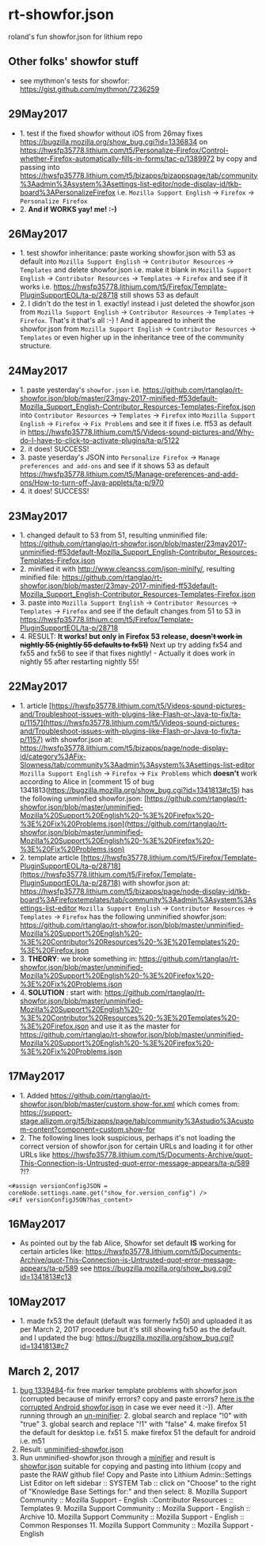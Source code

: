 # rt-showfor.json
roland's fun showfor.json for lithium repo

## Other folks' showfor stuff
* see mythmon's tests for showfor: https://gist.github.com/mythmon/7236259

## 29May2017 
* 1\. test if the fixed showfor without iOS from 26may fixes https://bugzilla.mozilla.org/show_bug.cgi?id=1336834 on https://hwsfp35778.lithium.com/t5/Personalize-Firefox/Control-whether-Firefox-automatically-fills-in-forms/tac-p/1389972 by copy and passing into https://hwsfp35778.lithium.com/t5/bizapps/bizappspage/tab/community%3Aadmin%3Asystem%3Asettings-list-editor/node-display-id/tkb-board%3APersonalizeFirefox i.e. ```Mozilla Support English``` -> ```Firefox``` -> ```Personalize Firefox```
* 2\. **And if WORKS yay! me! :-)**

## 26May2017
* 1\. test showfor inheritance: paste working showfor.json with 53 as default into ```Mozilla Support English``` -> ```Contributor Resources``` -> ```Templates``` and delete showfor.json i.e. make it blank in ```Mozilla Support English``` -> ```Contributor Resources``` -> ```Templates``` -> ```Firefox``` and see if it works i.e. https://hwsfp35778.lithium.com/t5/Firefox/Template-PluginSupportEOL/ta-p/28718 still shows 53 as default
* 2\. I didn't do the test in 1. exactly! instead i just deleted the showfor.json from ```Mozilla Support English``` -> ```Contributor Resources``` -> ```Templates``` -> ```Firefox```. That's it that's all :-) ! And it appeared to inherit the showfor.json from ```Mozilla Support English``` -> ```Contributor Resources``` -> ```Templates```  or even higher up in the inheritance tree of the community structure.

## 24May2017 
* 1\. paste yesterday's ```showfor.json``` i.e. https://github.com/rtanglao/rt-showfor.json/blob/master/23may-2017-minified-ff53default-Mozilla_Support_English-Contributor_Resources-Templates-Firefox.json into ```Contributor Resources``` -> ```Templates``` -> ```Firefox``` into ```Mozilla Support English``` -> ```Firefox``` -> ```Fix Problems``` and see it if fixes i.e. ff53 as default in https://hwsfp35778.lithium.com/t5/Videos-sound-pictures-and/Why-do-I-have-to-click-to-activate-plugins/ta-p/5122
* 2\. it does! SUCCESS!
* 3\. paste yeserday's JSON into ```Personalize Firefox``` -> ```Manage preferences and add-ons``` and see if it shows 53 as default https://hwsfp35778.lithium.com/t5/Manage-preferences-and-add-ons/How-to-turn-off-Java-applets/ta-p/970 
* 4\. it does! SUCCESS!

## 23May2017
* 1\. changed default to 53 from 51, resulting unminified file: https://github.com/rtanglao/rt-showfor.json/blob/master/23may2017-unminified-ff53default-Mozilla_Support_English-Contributor_Resources-Templates-Firefox.json
* 2\. minified it with http://www.cleancss.com/json-minify/, resulting minified file: https://github.com/rtanglao/rt-showfor.json/blob/master/23may-2017-minified-ff53default-Mozilla_Support_English-Contributor_Resources-Templates-Firefox.json
* 3\. paste into ```Mozilla Support English``` -> ```Contributor Resources``` -> ```Templates``` -> ```Firefox``` and see if the default changes from 51 to 53 in https://hwsfp35778.lithium.com/t5/Firefox/Template-PluginSupportEOL/ta-p/28718
* 4\. RESULT: **It works! but only in Firefox 53 release, ~~doesn't work in nightly 55 (nightly 55 defaults to fx51)~~** Next up try adding fx54 and fx55 and fx56 to see if that fixes nightly! - Actually it does work in nightly 55 after restarting nightly 55!
## 22May2017
* 1\. article [https://hwsfp35778.lithium.com/t5/Videos-sound-pictures-and/Troubleshoot-issues-with-plugins-like-Flash-or-Java-to-fix/ta-p/1157](https://hwsfp35778.lithium.com/t5/Videos-sound-pictures-and/Troubleshoot-issues-with-plugins-like-Flash-or-Java-to-fix/ta-p/1157) with showfor.json at: https://hwsfp35778.lithium.com/t5/bizapps/page/node-display-id/category%3AFix-Slowness/tab/community%3Aadmin%3Asystem%3Asettings-list-editor ```Mozilla Support English``` -> ```Firefox``` -> ```Fix Problems```
which **doesn't** work according to Alice in [comment 15 of bug 1341813\(https://bugzilla.mozilla.org/show_bug.cgi?id=1341813#c15) has the following unminfied showfor.json: [https://github.com/rtanglao/rt-showfor.json/blob/master/unminified-Mozilla%20Support%20English%20-%3E%20Firefox%20-%3E%20Fix%20Problems.json](https://github.com/rtanglao/rt-showfor.json/blob/master/unminified-Mozilla%20Support%20English%20-%3E%20Firefox%20-%3E%20Fix%20Problems.json)
* 2\. template article [https://hwsfp35778.lithium.com/t5/Firefox/Template-PluginSupportEOL/ta-p/28718](https://hwsfp35778.lithium.com/t5/Firefox/Template-PluginSupportEOL/ta-p/28718) with showfor.json at: https://hwsfp35778.lithium.com/t5/bizapps/page/node-display-id/tkb-board%3AFirefoxtemplates/tab/community%3Aadmin%3Asystem%3Asettings-list-editor ```Mozilla Support English``` -> ```Contributor Resources``` -> ```Templates``` -> ```Firefox``` has the following unminified showfor.json: https://github.com/rtanglao/rt-showfor.json/blob/master/unminified-Mozilla%20Support%20English%20-%3E%20Contributor%20Resources%20-%3E%20Templates%20-%3E%20Firefox.json
* 3\. **THEORY**: we broke something in: https://github.com/rtanglao/rt-showfor.json/blob/master/unminified-Mozilla%20Support%20English%20-%3E%20Firefox%20-%3E%20Fix%20Problems.json
* 4\. **SOLUTION** : start with: https://github.com/rtanglao/rt-showfor.json/blob/master/unminified-Mozilla%20Support%20English%20-%3E%20Contributor%20Resources%20-%3E%20Templates%20-%3E%20Firefox.json and use it as the master for  https://github.com/rtanglao/rt-showfor.json/blob/master/unminified-Mozilla%20Support%20English%20-%3E%20Firefox%20-%3E%20Fix%20Problems.json

## 17May2017
* 1\. Added https://github.com/rtanglao/rt-showfor.json/blob/master/custom.show-for.xml which comes from: \
https://support-stage.allizom.org/t5/bizapps/page/tab/community%3Astudio%3Acustom-content?component=custom.show-for
* 2\. The following lines look suspicious, perhaps it's not loading the correct version of showfor.json for certain URLs and loading it for other URLs like https://hwsfp35778.lithium.com/t5/Documents-Archive/quot-This-Connection-is-Untrusted-quot-error-message-appears/ta-p/589  ?!?
```ftl
<#assign versionConfigJSON = coreNode.settings.name.get("show_for.version_config") />
<#if versionConfigJSON?has_content>
```

## 16May2017
* As pointed out by the fab Alice, Showfor set default **IS** working for certain articles like: https://hwsfp35778.lithium.com/t5/Documents-Archive/quot-This-Connection-is-Untrusted-quot-error-message-appears/ta-p/589 see https://bugzilla.mozilla.org/show_bug.cgi?id=1341813#c13
## 10May2017
* 1\. made fx53 the default (default was formerly fx50) and uploaded it as per March 2, 2017 procedure but it's still showing fx50 as the default. and I updated the bug: https://bugzilla.mozilla.org/show_bug.cgi?id=1341813#c7

## March 2, 2017

1. [bug 1339484](https://bugzilla.mozilla.org/show_bug.cgi?id=1339484)-fix free marker template problems with showfor.json (corrupted because of minify errors? copy and paste errors? [here is the corrupted Android showfor.json](https://gist.github.com/rtanglao/56ea41d22cc7a868038f5310c53f7c11) in case we ever need it :-)). After running through an [un-minifier](http://unminify.com/):
    2. global search and replace "!0" with "true"
    3. global search and replace "!1" with "false"
    4. make firefox 51 the default for desktop i.e. fx51
    5. make firefox 51 the default for android i.e. m51
6. Result: [unminified-showfor.json](https://github.com/rtanglao/rt-showfor.json/blob/master/unminifyd-showfor.json)
7. Run unminified-showfor.json through a [minifier](http://www.cleancss.com/json-minify/) and result is [showfor.json](https://github.com/rtanglao/rt-showfor.json/blob/master/showfor.json) suitable for copying and pasting into lithium (copy and paste the RAW github file! Copy and Paste into Lithium Admin::Settings List Editor on left sidebar :: SYSTEM Tab :: click on "Choose" to the right of "Knowledge Base Settings for:" and then select: 
    8. Mozilla Support Community :: Mozilla Support - English ::Contributor Resources :: Templates
    9. Mozilla Support Community :: Mozilla Support - English :: Archive
    10. Mozilla Support Community :: Mozilla Support - English :: Common Responses
    11. Mozilla Support Community :: Mozilla Support - English
